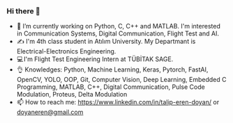 ### Hi there 👋

- 🔭 I’m currently working on Python, C, C++ and MATLAB. I'm interested in Communication Systems, Digital Communication, Flight Test and AI.
- ✍ I'm 4th class student in Atılım University. My Departmant is Electrical-Electronics Engineering.
- 💻 I'm Flight Test Engineering Intern at TÜBİTAK SAGE.
- 👌 Knowledges: Python, Machine Learning, Keras, Pytorch, FastAI, OpenCV, YOLO, OOP, Git, Computer Vision, Deep Learning, Embedded C Programming, MATLAB, C++, Digital Communication, Pulse Code Modulation, Proteus, Delta Modulation
- 📫 How to reach me: https://www.linkedin.com/in/talip-eren-doyan/ or doyaneren@gmail.com
